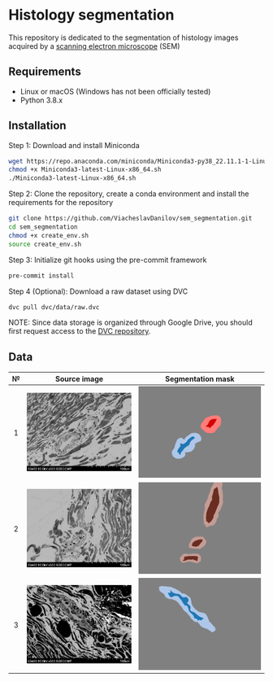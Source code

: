 # Histology segmentation
This repository is dedicated to the segmentation of histology images acquired by a [scanning electron microscope](https://en.wikipedia.org/wiki/Scanning_electron_microscope) (SEM)

## Requirements

- Linux or macOS (Windows has not been officially tested)
- Python 3.8.x

## Installation

Step 1: Download and install Miniconda
``` bash
wget https://repo.anaconda.com/miniconda/Miniconda3-py38_22.11.1-1-Linux-x86_64.sh
chmod +x Miniconda3-latest-Linux-x86_64.sh
./Miniconda3-latest-Linux-x86_64.sh
```

Step 2: Clone the repository, create a conda environment and install the requirements for the repository
``` bash
git clone https://github.com/ViacheslavDanilov/sem_segmentation.git
cd sem_segmentation
chmod +x create_env.sh
source create_env.sh
```

Step 3: Initialize git hooks using the pre-commit framework
``` bash
pre-commit install
```

Step 4 (Optional): Download a raw dataset using DVC
``` bash
dvc pull dvc/data/raw.dvc
```
NOTE: Since data storage is organized through Google Drive, you should first request access to the [DVC repository](https://drive.google.com/drive/folders/1nYxQ6IXYdatgxXMsPzV-xjdv6PLjvMZK?usp=share_link).

## Data

| **№** |                 **Source image**                  |                   **Segmentation mask**                    |
|:-----:|:-------------------------------------------------:|:----------------------------------------------------------:|
|   1   | ![Source image](media/image_1.png "Source image") | ![Segmentation mask](media/mask_1.png "Segmentation mask") |
|   2   | ![Source image](media/image_2.png "Source image") | ![Segmentation mask](media/mask_2.png "Segmentation mask") |
|   3   | ![Source image](media/image_3.png "Source image") | ![Segmentation mask](media/mask_3.png "Segmentation mask") |
